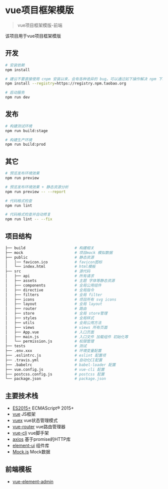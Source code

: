 # vue项目框架模版

> vue项目框架模版-前端

该项目用于vue项目框架模版

## 开发

```bash
# 安装依赖
npm install

# 建议不要直接使用 cnpm 安装以来，会有各种诡异的 bug。可以通过如下操作解决 npm 下载速度慢的问题
npm install --registry=https://registry.npm.taobao.org

# 启动服务
npm run dev
```


## 发布

```bash
# 构建测试环境
npm run build:stage

# 构建生产环境
npm run build:prod
```

## 其它

```bash
# 预览发布环境效果
npm run preview

# 预览发布环境效果 + 静态资源分析
npm run preview -- --report

# 代码格式检查
npm run lint

# 代码格式检查并自动修复
npm run lint -- --fix
```

## 项目结构

```bash
├── build                      # 构建相关
├── mock                       # 项目mock 模拟数据
├── public                     # 静态资源
│   │── favicon.ico            # favicon图标
│   └── index.html             # html模板
├── src                        # 源代码
│   ├── api                    # 所有请求
│   ├── assets                 # 主题 字体等静态资源
│   ├── components             # 全局公用组件
│   ├── directive              # 全局指令
│   ├── filters                # 全局 filter
│   ├── icons                  # 项目所有 svg icons
│   ├── layout                 # 全局 layout
│   ├── router                 # 路由
│   ├── store                  # 全局 store管理
│   ├── styles                 # 全局样式
│   ├── utils                  # 全局公用方法
│   ├── views                  # views 所有页面
│   ├── App.vue                # 入口页面
│   ├── main.js                # 入口文件 加载组件 初始化等
│   └── permission.js          # 权限管理
├── tests                      # 测试
├── .env.xxx                   # 环境变量配置
├── .eslintrc.js               # eslint 配置项
├── .travis.yml                # 自动化CI配置
├── .babelrc                   # babel-loader 配置
├── vue.config.js              # vue-cli 配置
├── postcss.config.js          # postcss 配置
└── package.json               # package.json
```

## 主要技术栈
- [ES2015+]() ECMAScript® 2015+
- [vue](https://cn.vuejs.org/) JS框架
- [vuex](https://vuex.vuejs.org/zh/) vue状态管理模式
- [vue-router](https://router.vuejs.org/zh/) vue路由管理器
- [vue-cli](https://github.com/vuejs/vue-cli) vue脚手架
- [axios](https://vuejs.org/) 基于promise的HTTP库
- [element-ui](https://github.com/ElemeFE/element) 组件库
- [Mock.js](https://github.com/nuysoft/Mock) Mock数据

## 前端模板
- [vue-element-admin](https://github.com/PanJiaChen/vue-element-admin)
